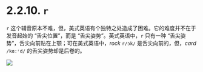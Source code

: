 # 2.2.10. `r`

`r` 这个辅音原本不难，但，美式英语有个独特之处造成了困难。它的难度并不在于发音起始的 “舌尖位置”，而是 “舌尖姿势”。英式英语中，`r` 只有一种 “舌尖姿势”，舌尖向前贴在上颚；可在美式英语中，*rock* `r/ɔk/`<span class="speak-word-inline" data-audio-us="/audios/rock-us.mp3"></span> 是舌尖向前的，但，*card* `/kɑːʳd/`<span class="speak-word-inline" data-audio-us="/audios/card-us.mp3"></span> 的舌尖姿势却是后卷的。

![](/images/speech-tract-r.svg)



#### 